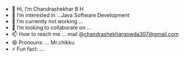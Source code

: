 - 👋 Hi, I’m Chandrashekhar B H
- 👀 I’m interested in ...Java Software Development
- 🌱 I’m currently not working ...
- 💞️ I’m looking to collaborate on ...
- 📫 How to reach me ... mail @chandrashekhargowda307@gmail.com
- 😄 Pronouns: ... Mr.chikku
- ⚡ Fun fact: ... 

<!---
007chandrashekhar/007chandrashekhar is a ✨ special ✨ repository because its `README.md` (this file) appears on your GitHub profile.
You can click the Preview link to take a look at your changes.
--->
